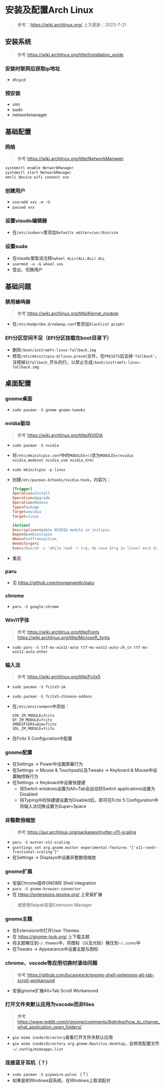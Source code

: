 # 安装及配置Arch Linux

> 参考：https://wiki.archlinux.org/
> 上次更新：2023-7-21

## 安装系统

> 参考 https://wiki.archlinux.org/title/Installation_guide

### 安装时联网后获取ip地址

- `dhcpcd`

### 预安装

- vim
- sudo
- networkmanager

## 基础配置

### 网络

> 参考 https://wiki.archlinux.org/title/NetworkManager

```sh
systemctl enable NetworkManager
systemctl start NetworkManager
nmcli device wifi connect xxx
```

### 创建用户

- `useradd xxx -m -U`
- `passwd xxx`

### 设置visudo编辑器

- 在`/etc/sudoers`里添加`Defaults editor=/usr/bin/vim`

### 设置sudo

- 在visudo里取消注释`%wheel ALL=(ALL:ALL) ALL`
- `usermod -a -G wheel xxx`
- 登出、切换用户

## 基础问题

### 禁用蜂鸣器

> 参考 https://wiki.archlinux.org/title/Kernel_module

- 在`/etc/modprobe.d/nobeep.conf`里添加`blacklist pcspkr`

### EFI分区空间不足（EFI分区挂载在boot目录下）

- 删除`/boot/initramfs-linux-fallback.img`
- 修改`/etc/mkinitcpio.d/linux.preset`文件，在`PRESETS`后去掉`'fallback'`，注释掉以`fallback_`开头的行，以禁止生成`/boot/initramfs-linux-fallback.img`

## 桌面配置

### gnome桌面

- `sudo pacman -S gnome gnome-tweaks`

### nvidia驱动

> 参考 https://wiki.archlinux.org/title/NVIDIA

- `sudo pacman -S nvidia`
- 将`/etc/mkinitcpio.conf`中的`MODULES=()`改为`MODULES=(nvidia nvidia_modeset nvidia_uvm nvidia_drm)`
- `sudo mkinitcpio -p linux`
- 创建`/etc/pacman.d/hooks/nvidia.hook`，内容为：

    ```ini
    [Trigger]
    Operation=Install
    Operation=Upgrade
    Operation=Remove
    Type=Package
    Target=nvidia
    Target=linux

    [Action]
    Description=Update NVIDIA module in initcpio
    Depends=mkinitcpio
    When=PostTransaction
    NeedsTargets
    Exec=/bin/sh -c 'while read -r trg; do case $trg in linux) exit 0; esac; done; /usr/bin/mkinitcpio -P'
    ```

- 重启

### paru

- 见 https://github.com/morganamilo/paru

### chrome

- `paru -S google-chrome`

### Win11字体

> 参考
> https://wiki.archlinux.org/title/Fonts
> https://wiki.archlinux.org/title/Microsoft_fonts

- `sudo paru -S ttf-ms-win11-auto ttf-ms-win11-auto-zh_cn ttf-ms-win11-auto-other`

### 输入法

> 参考 https://wiki.archlinux.org/title/Fcitx5

- `sudo pacman -S fcitx5-im`
- `sudo pacman -S fcitx5-chinese-addons`
- 在`/etc/environment`中添加：

    ```
    GTK_IM_MODULE=fcitx
    QT_IM_MODULE=fcitx
    XMODIFIERS=@im=fcitx
    SDL_IM_MODULE=fcitx
    ```

- 在Fcitx 5 Configuration中配置

### gnome配置

- 在Settings -> Power中设置屏幕行为
- 在Settings -> Mouse & Touchpad以及Tweaks -> Keyboard & Mouse中设置触控板行为
- 在Settings -> Keyboard中设置快捷键
    - 将Switch windows设置为Alt+Tab会自动将Switch applications设置为Disabled
    - 将Typing中的快捷键设置为Disabled后，即可在Fcitx 5 Configuration中将输入法切换设置为Super+Space

### 非整数倍缩放

> 参考 https://aur.archlinux.org/packages/mutter-x11-scaling

- `paru -S mutter-x11-scaling`
- `gsettings set org.gnome.mutter experimental-features "['x11-randr-fractional-scaling']"`
- 在Settings -> Displays中设置非整数倍缩放

### gnome扩展

- 安装Chrome插件GNOME Shell integration
- `paru -S gnome-browser-connector`
- 在 https://extensions.gnome.org/ 上安装扩展

> 或使用flatpak安装Extension Manager

### gnome主题

- 在Extensions中打开User Themes
- 在 https://gnome-look.org/ 上下载主题
- 将主题解压到`~/.themes`中，将图标（以及光标）解压到`~/.icons`中
- 在Tweaks -> Appearance中设置主题与图标

### chrome、vscode等应用切换时滚动问题

> 参考 https://github.com/lucasresck/gnome-shell-extension-alt-tab-scroll-workaround

- 安装gnome扩展Alt+Tab Scroll Workaround

### 打开文件夹默认应用为vscode而非files

> 参考 https://www.reddit.com/r/gnome/comments/8gtmkw/how_to_change_what_application_open_folders/

- `gio mime inode/directory`查看打开文件夹默认应用
- `gio mime inode/directory org.gnome.Nautilus.desktop`，会修改配置文件`~/.config/mimeapps.list`

### 连接蓝牙耳机（？）

- `sudo pacman -S pipewire-pulse` （？）
- 如果是和Windows双系统，在Windows上取消配对
